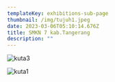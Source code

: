 ```yaml
---
templateKey: exhibitions-sub-page
thumbnail: /img/tujuh1.jpeg
date: 2023-03-06T05:10:14.676Z
title: SMKN 7 kab.Tangerang
description: ""
---
```

![kuta3](/img/tujuh3.jpeg)

![kuta1](/img/tujuh2.jpeg)

